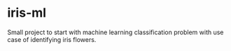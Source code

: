# iris-ml
Small project to start with machine learning classification problem with use case of identifying iris flowers.
